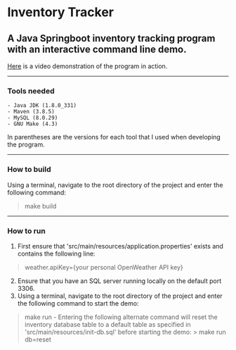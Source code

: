 # Inventory Tracker
## A Java Springboot inventory tracking program with an interactive command line demo.

[Here](https://streamable.com/e/2lmkb6) is a video demonstration of the program in action.

---
### Tools needed
	- Java JDK (1.8.0_331)
	- Maven (3.8.5)
	- MySQL (8.0.29)
	- GNU Make (4.3)

In parentheses are the versions for each tool that I used when developing the program.

---
### How to build
Using a terminal, navigate to the root directory of the project and enter the following command:
> make build


---
### How to run

1. First ensure that 'src/main/resources/application.properties' exists and contains the following line:
> weather.apiKey={your personal OpenWeather API key}
2. Ensure that you have an SQL server running locally on the default port 3306.
3. Using a terminal, navigate to the root directory of the project and enter the following command to start the demo:
> make run
	- Entering the following alternate command will reset the inventory database table to a default table as specified in 'src/main/resources/init-db.sql' before starting the demo:
	> make run db=reset
